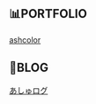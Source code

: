 ## 📊PORTFOLIO

[ashcolor](https://ashcolor.github.io)

## 📰BLOG

[あしゅログ](https://blog.ashcolor.jp/)
